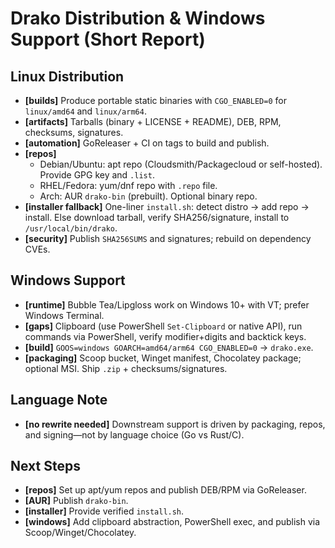# Drako Distribution & Windows Support (Short Report)

## Linux Distribution

- **[builds]** Produce portable static binaries with `CGO_ENABLED=0` for `linux/amd64` and `linux/arm64`.
- **[artifacts]** Tarballs (binary + LICENSE + README), DEB, RPM, checksums, signatures.
- **[automation]** GoReleaser + CI on tags to build and publish.
- **[repos]**
  - Debian/Ubuntu: apt repo (Cloudsmith/Packagecloud or self-hosted). Provide GPG key and `.list`.
  - RHEL/Fedora: yum/dnf repo with `.repo` file.
  - Arch: AUR `drako-bin` (prebuilt). Optional binary repo.
- **[installer fallback]** One-liner `install.sh`: detect distro → add repo → install. Else download tarball, verify SHA256/signature, install to `/usr/local/bin/drako`.
- **[security]** Publish `SHA256SUMS` and signatures; rebuild on dependency CVEs.

## Windows Support

- **[runtime]** Bubble Tea/Lipgloss work on Windows 10+ with VT; prefer Windows Terminal.
- **[gaps]** Clipboard (use PowerShell `Set-Clipboard` or native API), run commands via PowerShell, verify modifier+digits and backtick keys.
- **[build]** `GOOS=windows GOARCH=amd64/arm64 CGO_ENABLED=0` → `drako.exe`.
- **[packaging]** Scoop bucket, Winget manifest, Chocolatey package; optional MSI. Ship `.zip` + checksums/signatures.

## Language Note

- **[no rewrite needed]** Downstream support is driven by packaging, repos, and signing—not by language choice (Go vs Rust/C).

## Next Steps

- **[repos]** Set up apt/yum repos and publish DEB/RPM via GoReleaser.
- **[AUR]** Publish `drako-bin`.
- **[installer]** Provide verified `install.sh`.
- **[windows]** Add clipboard abstraction, PowerShell exec, and publish via Scoop/Winget/Chocolatey.